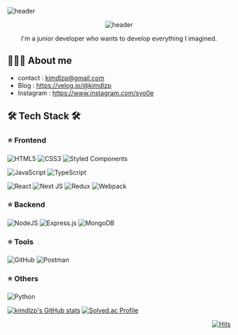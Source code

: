 ![header](https://capsule-render.vercel.app/api?type=wave&color=auto&height=300&section=header&text=Welcometomygithub%20&fontSize=70)

<div align="center">
  
![header](https://capsule-render.vercel.app/api?type=waving&color=random&height=300&section=header&text=SooYoung%20Kim&desc=Web%20Frontend,Backend%20Junior%20developer&descSize=30&descAlign=65&fontSize=90&fontAlign=65&fontAlignY=35&animation=fadeIn)

 I'm a junior developer who wants to develop everything I imagined.   
  
</div>

## 👩🏻‍💻 About me
- contact : kimdlzp@gmail.com
- Blog : https://velog.io/@kimdlzp
- Instagram : https://www.instagram.com/syo0e

  
## 🛠 Tech Stack 🛠 
### ⭐️ Frontend
![HTML5](https://img.shields.io/badge/html5-%23E34F26.svg?style=for-the-badge&logo=html5&logoColor=white) ![CSS3](https://img.shields.io/badge/css3-%231572B6.svg?style=for-the-badge&logo=css3&logoColor=white) ![Styled Components](https://img.shields.io/badge/styled--components-DB7093?style=for-the-badge&logo=styled-components&logoColor=white) 

![JavaScript](https://img.shields.io/badge/javascript-%23323330.svg?style=for-the-badge&logo=javascript&logoColor=%23F7DF1E)  ![TypeScript](https://img.shields.io/badge/typescript-%23007ACC.svg?style=for-the-badge&logo=typescript&logoColor=white) 
  
  
![React](https://img.shields.io/badge/react-%2320232a.svg?style=for-the-badge&logo=react&logoColor=%2361DAFB) ![Next JS](https://img.shields.io/badge/Next-black?style=for-the-badge&logo=next.js&logoColor=white) ![Redux](https://img.shields.io/badge/redux-%23593d88.svg?style=for-the-badge&logo=redux&logoColor=white) ![Webpack](https://img.shields.io/badge/webpack-%238DD6F9.svg?style=for-the-badge&logo=webpack&logoColor=black)

### ⭐️ Backend
![NodeJS](https://img.shields.io/badge/node.js-6DA55F?style=for-the-badge&logo=node.js&logoColor=white) ![Express.js](https://img.shields.io/badge/express.js-%23404d59.svg?style=for-the-badge&logo=express&logoColor=%2361DAFB) ![MongoDB](https://img.shields.io/badge/MongoDB-%234ea94b.svg?style=for-the-badge&logo=mongodb&logoColor=white)
### ⭐️ Tools
![GitHub](https://img.shields.io/badge/github-%23121011.svg?style=for-the-badge&logo=github&logoColor=white) ![Postman](https://img.shields.io/badge/Postman-FF6C37?style=for-the-badge&logo=postman&logoColor=white)
### ⭐️ Others
![Python](https://img.shields.io/badge/python-3670A0?style=for-the-badge&logo=python&logoColor=ffdd54)

[![kimdlzp's GitHub stats](https://github-readme-stats.vercel.app/api?username=kimdlzp&theme=dracula)](https://github.com/kimdlzp/github-readme-stats)
[![Solved.ac Profile](http://mazassumnida.wtf/api/v2/generate_badge?boj=kimdlzp)](https://solved.ac/kimdlzp/)
  

<div align="right">
  
[![Hits](https://hits.seeyoufarm.com/api/count/incr/badge.svg?url=https%3A%2F%2Fgithub.com%2Fkimdlzp&count_bg=%2379C83D&title_bg=%23555555&icon=&icon_color=%23E7E7E7&title=hits&edge_flat=false)](https://hits.seeyoufarm.com)
 
</div>

